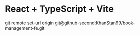 # React + TypeScript + Vite

git remote set-url origin git@github-second:KhanStan99/book-management-fe.git